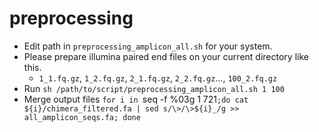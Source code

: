 # preprocessing

- Edit path in `preprocessing_amplicon_all.sh` for your system.
- Please prepare illumina paired end files on your current directory like this.
  - `1_1.fq.gz`, `1_2.fq.gz`, `2_1.fq.gz`, `2_2.fq.gz`..., `100_2.fq.gz`
- Run `sh /path/to/script/preprocessing_amplicon_all.sh 1 100` 
- Merge output files `for i in `seq -f %03g 1 721`;do cat ${i}/chimera_filtered.fa | sed s/\>/\>${i}_/g >> all_amplicon_seqs.fa; done`  

